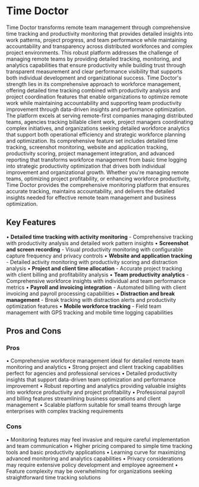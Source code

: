 # Time Doctor

Time Doctor transforms remote team management through comprehensive time tracking and productivity monitoring that provides detailed insights into work patterns, project progress, and team performance while maintaining accountability and transparency across distributed workforces and complex project environments. This robust platform addresses the challenge of managing remote teams by providing detailed tracking, monitoring, and analytics capabilities that ensure productivity while building trust through transparent measurement and clear performance visibility that supports both individual development and organizational success. Time Doctor's strength lies in its comprehensive approach to workforce management, offering detailed time tracking combined with productivity analysis and project coordination features that enable organizations to optimize remote work while maintaining accountability and supporting team productivity improvement through data-driven insights and performance optimization. The platform excels at serving remote-first companies managing distributed teams, agencies tracking billable client work, project managers coordinating complex initiatives, and organizations seeking detailed workforce analytics that support both operational efficiency and strategic workforce planning and optimization. Its comprehensive feature set includes detailed time tracking, screenshot monitoring, website and application tracking, productivity scoring, project management integration, and advanced reporting that transforms workforce management from basic time logging into strategic productivity optimization that drives both individual improvement and organizational growth. Whether you're managing remote teams, optimizing project profitability, or enhancing workforce productivity, Time Doctor provides the comprehensive monitoring platform that ensures accurate tracking, maintains accountability, and delivers the detailed insights needed for effective remote team management and business optimization.

## Key Features

• **Detailed time tracking with activity monitoring** - Comprehensive tracking with productivity analysis and detailed work pattern insights
• **Screenshot and screen recording** - Visual productivity monitoring with configurable capture frequency and privacy controls
• **Website and application tracking** - Detailed activity monitoring with productivity scoring and distraction analysis
• **Project and client time allocation** - Accurate project tracking with client billing and profitability analysis
• **Team productivity analytics** - Comprehensive workforce insights with individual and team performance metrics
• **Payroll and invoicing integration** - Automated billing with client invoicing and payroll processing capabilities
• **Distraction and break management** - Break tracking with distraction alerts and productivity optimization features
• **Mobile workforce tracking** - Field team management with GPS tracking and mobile time logging capabilities

## Pros and Cons

### Pros
• Comprehensive workforce management ideal for detailed remote team monitoring and analytics
• Strong project and client tracking capabilities perfect for agencies and professional services
• Detailed productivity insights that support data-driven team optimization and performance improvement
• Robust reporting and analytics providing valuable insights into workforce productivity and project profitability
• Professional payroll and billing features streamlining business operations and client management
• Scalable platform suitable for small teams through large enterprises with complex tracking requirements

### Cons
• Monitoring features may feel invasive and require careful implementation and team communication
• Higher pricing compared to simple time tracking tools and basic productivity applications
• Learning curve for maximizing advanced monitoring and analytics capabilities
• Privacy considerations may require extensive policy development and employee agreement
• Feature complexity may be overwhelming for organizations seeking straightforward time tracking solutions